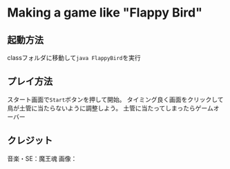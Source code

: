 # Making a game like "Flappy Bird"

## 起動方法
classフォルダに移動して`java FlappyBird`を実行

## プレイ方法
スタート画面で`Start`ボタンを押して開始。
タイミング良く画面をクリックして鳥が土管に当たらないように調整しよう。
土管に当たってしまったらゲームオーバー

## クレジット
音楽・SE：魔王魂
画像：